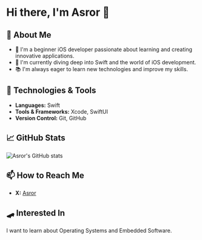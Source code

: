 # Hi there, I'm Asror 👋

## 🌱 About Me
- 🌟 I'm a beginner iOS developer passionate about learning and creating innovative applications.
- 📱 I'm currently diving deep into Swift and the world of iOS development.
- 📚 I'm always eager to learn new technologies and improve my skills.

## 🚀 Technologies & Tools
- **Languages:** Swift
- **Tools & Frameworks:** Xcode, SwiftUI
- **Version Control:** Git, GitHub

## 📈 GitHub Stats
![Asror's GitHub stats](https://github-readme-stats.vercel.app/api?username=asroraliqulov&show_icons=true&theme=radical)



## 📫 How to Reach Me
- **X:** [Asror](https://twitter.com/asr0r_2077)

## 🛹 Interested In
I want to learn about Operating Systems and Embedded Software.


